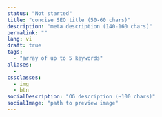 ```yaml
---
status: "Not started"
title: "concise SEO title (50‑60 chars)"
description: "meta description (140‑160 chars)"
permalink: ""
lang: vi
draft: true
tags: 
  - "array of up to 5 keywords"
aliases:
  - 
cssclasses:
  - img
  - btn
socialDescription: "OG description (~100 chars)"
socialImage: "path to preview image"
---
```


